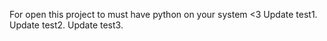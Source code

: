 For open this project to must have python on your system <3
Update test1.
Update test2.
Update test3.


